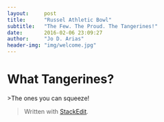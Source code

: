 ```yaml
---
layout:     post
title:      "Russel Athletic Bowl"
subtitle:   "The Few. The Proud. The Tangerines!"
date:       2016-02-06 23:09:27
author:     "Jo D. Arias"
header-img: "img/welcome.jpg"
---
```

<h1 class="section-heading">What Tangerines?</h1>
>The ones you can squeeze!


> Written with [StackEdit](https://stackedit.io/).